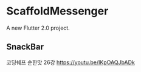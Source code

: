 # ScaffoldMessenger

A new Flutter 2.0 project.

## SnackBar

코딩쉐프 순한맛 26강
https://youtu.be/IKpOAQJbADk
